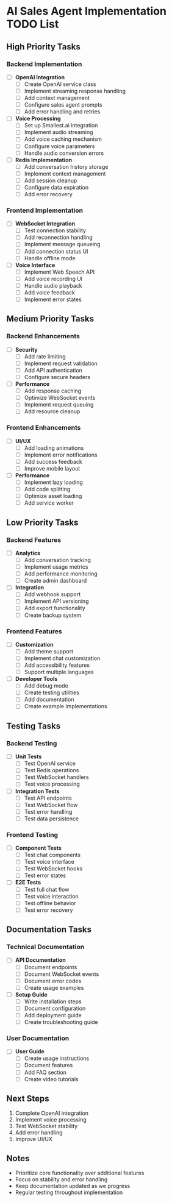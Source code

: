 # AI Sales Agent Implementation TODO List

## High Priority Tasks

### Backend Implementation
- [ ] **OpenAI Integration**
  - [ ] Create OpenAI service class
  - [ ] Implement streaming response handling
  - [ ] Add context management
  - [ ] Configure sales agent prompts
  - [ ] Add error handling and retries

- [ ] **Voice Processing**
  - [ ] Set up Smallest.ai integration
  - [ ] Implement audio streaming
  - [ ] Add voice caching mechanism
  - [ ] Configure voice parameters
  - [ ] Handle audio conversion errors

- [ ] **Redis Implementation**
  - [ ] Add conversation history storage
  - [ ] Implement context management
  - [ ] Add session cleanup
  - [ ] Configure data expiration
  - [ ] Add error recovery

### Frontend Implementation
- [ ] **WebSocket Integration**
  - [ ] Test connection stability
  - [ ] Add reconnection handling
  - [ ] Implement message queueing
  - [ ] Add connection status UI
  - [ ] Handle offline mode

- [ ] **Voice Interface**
  - [ ] Implement Web Speech API
  - [ ] Add voice recording UI
  - [ ] Handle audio playback
  - [ ] Add voice feedback
  - [ ] Implement error states

## Medium Priority Tasks

### Backend Enhancements
- [ ] **Security**
  - [ ] Add rate limiting
  - [ ] Implement request validation
  - [ ] Add API authentication
  - [ ] Configure secure headers

- [ ] **Performance**
  - [ ] Add response caching
  - [ ] Optimize WebSocket events
  - [ ] Implement request queuing
  - [ ] Add resource cleanup

### Frontend Enhancements
- [ ] **UI/UX**
  - [ ] Add loading animations
  - [ ] Implement error notifications
  - [ ] Add success feedback
  - [ ] Improve mobile layout

- [ ] **Performance**
  - [ ] Implement lazy loading
  - [ ] Add code splitting
  - [ ] Optimize asset loading
  - [ ] Add service worker

## Low Priority Tasks

### Backend Features
- [ ] **Analytics**
  - [ ] Add conversation tracking
  - [ ] Implement usage metrics
  - [ ] Add performance monitoring
  - [ ] Create admin dashboard

- [ ] **Integration**
  - [ ] Add webhook support
  - [ ] Implement API versioning
  - [ ] Add export functionality
  - [ ] Create backup system

### Frontend Features
- [ ] **Customization**
  - [ ] Add theme support
  - [ ] Implement chat customization
  - [ ] Add accessibility features
  - [ ] Support multiple languages

- [ ] **Developer Tools**
  - [ ] Add debug mode
  - [ ] Create testing utilities
  - [ ] Add documentation
  - [ ] Create example implementations

## Testing Tasks

### Backend Testing
- [ ] **Unit Tests**
  - [ ] Test OpenAI service
  - [ ] Test Redis operations
  - [ ] Test WebSocket handlers
  - [ ] Test voice processing

- [ ] **Integration Tests**
  - [ ] Test API endpoints
  - [ ] Test WebSocket flow
  - [ ] Test error handling
  - [ ] Test data persistence

### Frontend Testing
- [ ] **Component Tests**
  - [ ] Test chat components
  - [ ] Test voice interface
  - [ ] Test WebSocket hooks
  - [ ] Test error states

- [ ] **E2E Tests**
  - [ ] Test full chat flow
  - [ ] Test voice interaction
  - [ ] Test offline behavior
  - [ ] Test error recovery

## Documentation Tasks

### Technical Documentation
- [ ] **API Documentation**
  - [ ] Document endpoints
  - [ ] Document WebSocket events
  - [ ] Document error codes
  - [ ] Create usage examples

- [ ] **Setup Guide**
  - [ ] Write installation steps
  - [ ] Document configuration
  - [ ] Add deployment guide
  - [ ] Create troubleshooting guide

### User Documentation
- [ ] **User Guide**
  - [ ] Create usage instructions
  - [ ] Document features
  - [ ] Add FAQ section
  - [ ] Create video tutorials

## Next Steps
1. Complete OpenAI integration
2. Implement voice processing
3. Test WebSocket stability
4. Add error handling
5. Improve UI/UX

## Notes
- Prioritize core functionality over additional features
- Focus on stability and error handling
- Keep documentation updated as we progress
- Regular testing throughout implementation